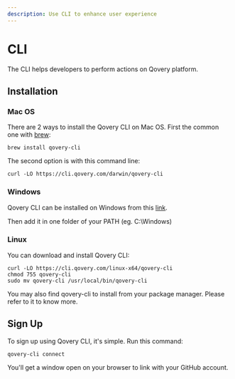 ```yaml
---
description: Use CLI to enhance user experience
---
```


# CLI

The CLI helps developers to perform actions on Qovery platform.

## Installation

### Mac OS

There are 2 ways to install the Qovery CLI on Mac OS. First the common one with [brew](https://brew.sh/):

```text
brew install qovery-cli
```

The second option is with this command line:

```text
curl -LO https://cli.qovery.com/darwin/qovery-cli
```

### Windows

Qovery CLI can be installed on Windows from this [link](https://cli.qovery.com/windows/qovery-cli).

Then add it in one folder of your PATH \(eg. C:\Windows\)

### Linux

You can download and install Qovery CLI:

```text
curl -LO https://cli.qovery.com/linux-x64/qovery-cli
chmod 755 qovery-cli
sudo mv qovery-cli /usr/local/bin/qovery-cli
```

You may also find qovery-cli to install from your package manager. Please refer to it to know more.

## Sign Up

To sign up using Qovery CLI, it's simple. Run this command:

```text
qovery-cli connect
```

You'll get a window open on your browser to link with your GitHub account. 

